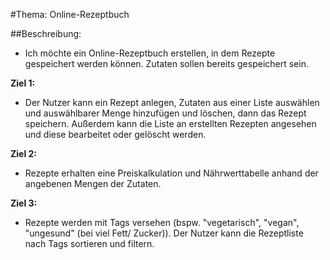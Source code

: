 #Thema: Online-Rezeptbuch

##Beschreibung:
* Ich möchte ein Online-Rezeptbuch erstellen, in dem Rezepte gespeichert werden können. Zutaten sollen bereits
gespeichert sein.

**Ziel 1:**
* Der Nutzer kann ein Rezept anlegen, Zutaten aus einer Liste auswählen und auswählbarer Menge hinzufügen und löschen,
dann das Rezept speichern. Außerdem kann die Liste an erstellten Rezepten angesehen und diese bearbeitet oder
gelöscht werden.

**Ziel 2:**
* Rezepte erhalten eine Preiskalkulation und Nährwerttabelle anhand der angebenen Mengen der Zutaten.

**Ziel 3:**
* Rezepte werden mit Tags versehen (bspw. "vegetarisch", "vegan", "ungesund" (bei viel Fett/ Zucker)). Der Nutzer kann
die Rezeptliste nach Tags sortieren und filtern.